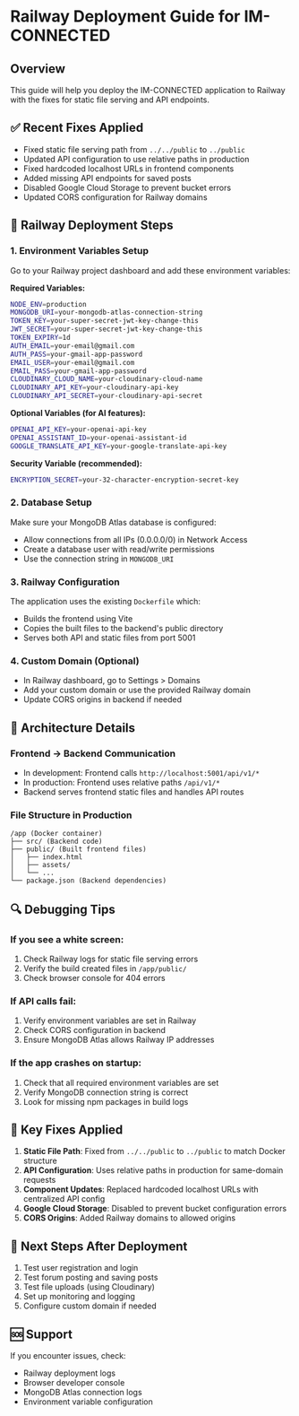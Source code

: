 # Railway Deployment Guide for IM-CONNECTED

## Overview
This guide will help you deploy the IM-CONNECTED application to Railway with the fixes for static file serving and API endpoints.

## ✅ Recent Fixes Applied
- Fixed static file serving path from `../../public` to `../public`
- Updated API configuration to use relative paths in production
- Fixed hardcoded localhost URLs in frontend components
- Added missing API endpoints for saved posts
- Disabled Google Cloud Storage to prevent bucket errors
- Updated CORS configuration for Railway domains

## 🚀 Railway Deployment Steps

### 1. Environment Variables Setup
Go to your Railway project dashboard and add these environment variables:

**Required Variables:**
```bash
NODE_ENV=production
MONGODB_URI=your-mongodb-atlas-connection-string
TOKEN_KEY=your-super-secret-jwt-key-change-this
JWT_SECRET=your-super-secret-jwt-key-change-this
TOKEN_EXPIRY=1d
AUTH_EMAIL=your-email@gmail.com
AUTH_PASS=your-gmail-app-password
EMAIL_USER=your-email@gmail.com
EMAIL_PASS=your-gmail-app-password
CLOUDINARY_CLOUD_NAME=your-cloudinary-cloud-name
CLOUDINARY_API_KEY=your-cloudinary-api-key
CLOUDINARY_API_SECRET=your-cloudinary-api-secret
```

**Optional Variables (for AI features):**
```bash
OPENAI_API_KEY=your-openai-api-key
OPENAI_ASSISTANT_ID=your-openai-assistant-id
GOOGLE_TRANSLATE_API_KEY=your-google-translate-api-key
```

**Security Variable (recommended):**
```bash
ENCRYPTION_SECRET=your-32-character-encryption-secret-key
```

### 2. Database Setup
Make sure your MongoDB Atlas database is configured:
- Allow connections from all IPs (0.0.0.0/0) in Network Access
- Create a database user with read/write permissions
- Use the connection string in `MONGODB_URI`

### 3. Railway Configuration
The application uses the existing `Dockerfile` which:
- Builds the frontend using Vite
- Copies the built files to the backend's public directory
- Serves both API and static files from port 5001

### 4. Custom Domain (Optional)
- In Railway dashboard, go to Settings > Domains
- Add your custom domain or use the provided Railway domain
- Update CORS origins in backend if needed

## 🔧 Architecture Details

### Frontend → Backend Communication
- In development: Frontend calls `http://localhost:5001/api/v1/*`
- In production: Frontend uses relative paths `/api/v1/*`
- Backend serves frontend static files and handles API routes

### File Structure in Production
```
/app (Docker container)
├── src/ (Backend code)
├── public/ (Built frontend files)
│   ├── index.html
│   ├── assets/
│   └── ...
└── package.json (Backend dependencies)
```

## 🔍 Debugging Tips

### If you see a white screen:
1. Check Railway logs for static file serving errors
2. Verify the build created files in `/app/public/`
3. Check browser console for 404 errors

### If API calls fail:
1. Verify environment variables are set in Railway
2. Check CORS configuration in backend
3. Ensure MongoDB Atlas allows Railway IP addresses

### If the app crashes on startup:
1. Check that all required environment variables are set
2. Verify MongoDB connection string is correct
3. Look for missing npm packages in build logs

## 📝 Key Fixes Applied

1. **Static File Path**: Fixed from `../../public` to `../public` to match Docker structure
2. **API Configuration**: Uses relative paths in production for same-domain requests
3. **Component Updates**: Replaced hardcoded localhost URLs with centralized API config
4. **Google Cloud Storage**: Disabled to prevent bucket configuration errors
5. **CORS Origins**: Added Railway domains to allowed origins

## 🚀 Next Steps After Deployment

1. Test user registration and login
2. Test forum posting and saving posts
3. Test file uploads (using Cloudinary)
4. Set up monitoring and logging
5. Configure custom domain if needed

## 🆘 Support
If you encounter issues, check:
- Railway deployment logs
- Browser developer console
- MongoDB Atlas connection logs
- Environment variable configuration
